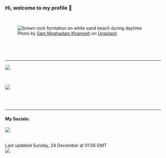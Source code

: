 <h3>Hi, welcome to my profile 👋</h3>

<br />
<figure>
  <img
    src="https://images.unsplash.com/photo-1597910037242-3539dde9a439?crop=entropy&cs=tinysrgb&fit=max&fm=jpg&ixid=M3wyNzQ3MDB8MHwxfHJhbmRvbXx8fHx8fHx8fDE3MDMzNzk2MzZ8&ixlib=rb-4.0.3&q=80&w=1080&auto=format"
    alt="brown rock formation on white sand beach during daytime" 
  />
  <figcaption>Photo by <a
    href="https://unsplash.com/@sammoghadamkhamseh?utm_source=Profile%20readme&utm_medium=referral">Sam Moghadam Khamseh</a> on <a
    href="https://unsplash.com/?utm_source=Profile%20readme&utm_medium=referral">Unsplash</a></figcaption>
</figure>




  <br /><br /><br />

<hr />
<img
  src="https://github-readme-stats.vercel.app/api?username=shanelucy&show_icons=true&theme=calm"
/>
<br /><br /><br />

<img 
  src="https://github-readme-stats.vercel.app/api/top-langs/?username=shanelucy&theme=calm"
/>
<br /><br /><br /><br />
<hr />
<h4>My Socials:</h4>
<a href="https://uk.linkedin.com/in/shane-lucy-4735b616a">
  <img
    src="https://img.shields.io/badge/linkedin%20-%230077B5.svg?&style=for-the-badge&logo=linkedin&logoColor=white"
  />
</a>
<br /><br /><br />
Last updated Sunday, 24 December at 01:56 GMT
<br />
<img
  src="https://github.com/ShaneLucy/ShaneLucy/workflows/README%20build/badge.svg"
/>
